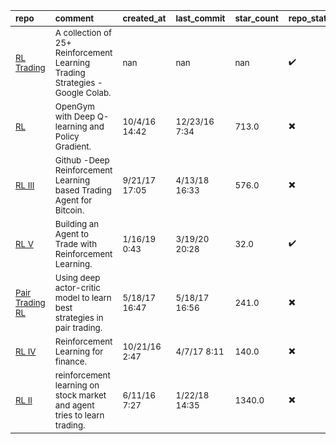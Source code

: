 | <sub>repo</sub>                                                                                             | <sub>comment</sub>                                                                      | <sub>created_at</sub>    | <sub>last_commit</sub>   | <sub>star_count</sub>   | <sub>repo_status</sub>              | <sub>rating</sub>   |
|:------------------------------------------------------------------------------------------------------------|:----------------------------------------------------------------------------------------|:-------------------------|:-------------------------|:------------------------|:------------------------------------|:--------------------|
| <sub>[RL Trading](https://colab.research.google.com/drive/1FzLCI0AO3c7A4bp9Fi01UwXeoc7BN8sW)</sub>          | <sub>A collection of 25+ Reinforcement Learning Trading Strategies -Google Colab.</sub> | <sub>nan</sub>           | <sub>nan</sub>           | <sub>nan</sub>          | <sub>:heavy_check_mark:</sub>       | <sub></sub>         |
| <sub>[RL](https://github.com/kh-kim/stock_market_reinforcement_learning)</sub>                              | <sub>OpenGym with Deep Q-learning and Policy Gradient.</sub>                            | <sub>10/4/16 14:42</sub> | <sub>12/23/16 7:34</sub> | <sub>713.0</sub>        | <sub>:heavy_multiplication_x:</sub> | <sub></sub>         |
| <sub>[RL III](https://github.com/samre12/deep-trading-agent)</sub>                                          | <sub>Github -Deep Reinforcement Learning based Trading Agent for Bitcoin.</sub>         | <sub>9/21/17 17:05</sub> | <sub>4/13/18 16:33</sub> | <sub>576.0</sub>        | <sub>:heavy_multiplication_x:</sub> | <sub></sub>         |
| <sub>[RL V](https://github.com/gstenger98/rl-finance)</sub>                                                 | <sub>Building an Agent to Trade with Reinforcement Learning.</sub>                      | <sub>1/16/19 0:43</sub>  | <sub>3/19/20 20:28</sub> | <sub>32.0</sub>         | <sub>:heavy_check_mark:</sub>       | <sub></sub>         |
| <sub>[Pair Trading RL](https://github.com/shenyichen105/Deep-Reinforcement-Learning-in-Stock-Trading)</sub> | <sub>Using deep actor-critic model to learn best strategies in pair trading.</sub>      | <sub>5/18/17 16:47</sub> | <sub>5/18/17 16:56</sub> | <sub>241.0</sub>        | <sub>:heavy_multiplication_x:</sub> | <sub></sub>         |
| <sub>[RL IV](https://github.com/jjakimoto/DQN)</sub>                                                        | <sub>Reinforcement Learning for finance.</sub>                                          | <sub>10/21/16 2:47</sub> | <sub>4/7/17 8:11</sub>   | <sub>140.0</sub>        | <sub>:heavy_multiplication_x:</sub> | <sub></sub>         |
| <sub>[RL II](https://github.com/deependersingla/deep_trader)</sub>                                          | <sub>reinforcement learning on stock market and agent tries to learn trading.</sub>     | <sub>6/11/16 7:27</sub>  | <sub>1/22/18 14:35</sub> | <sub>1340.0</sub>       | <sub>:heavy_multiplication_x:</sub> | <sub></sub>         |